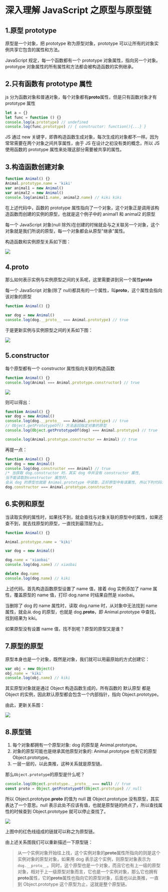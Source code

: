 # 深入理解 JavaScript 之原型与原型链

## 1.原型 prototype

原型是一个对象，把 prototype 称为原型对象，prototype 可以让所有的对象实例共享它包含的属性和方法。

JavaScript 规定，每一个函数都有一个 prototype 对象属性，指向另一个对象。prototype 对象属性的所有属性和方法都会被构造函数的实例继承。

## 2.只有函数有 prototype 属性

js 分为函数对象和普通对象，每个对象都有**proto**属性，但是只有函数对象才有 prototype 属性

```javascript
let a = {}
let func = function () {}
console.log(a.prototype) // undefined
console.log(func.prototype) // { constructor: function(){...} }
```

JS 通过 new 关键字，即靠构造函数生成对象，每次生成的对象都不一样。因为常常需要在两个对象之间共享属性，由于 JS 在设计之初没有类的概念，所以 JS 使用函数的 prototype 属性来处理这部分需要被共享的属性。

## 3.构造函数创建对象

```javascript
function Animal() {}
Animal.prototype.name = 'kiki'
var animal1 = new Animal()
var animal2 = new Animal()
console.log(animal1.name, animal2.name) // kiki kiki
```

在上述代码中，函数的 prototype 属性指向了一个对象，这个对象正是调用该构造函数而创建的实例的原型，也就是这个例子中的 animal1 和 animal2 的原型

每一个 JavaScript 对象(null 除外)在创建的时候就会与之关联另一个对象，这个对象就是我们所说的原型，每一个对象都会从原型"继承"属性。

构造函数和实例原型关系如下图：

![](https://user-gold-cdn.xitu.io/2020/2/15/17049498b6d308cb?w=885&h=207&f=png&s=21292)

## 4.**proto**

那么如何表示实例与实例原型之间的关系呢，这里需要讲到另一个属性**proto**

每一个 JavaScript 对象(除了 null)都具有的一个属性，叫**proto**，这个属性会指向该对象的原型

```javascript
function Animal() {}

var dog = new Animal()
console.log(dog.__proto__ === Animal.prototype) // true
```

于是更新实例与实例原型之间的关系如下图：

![](https://user-gold-cdn.xitu.io/2020/2/15/17049522bfa417ec?w=866&h=336&f=png&s=32709)

## 5.constructor

每个原型都有一个 constructor 属性指向关联的构造函数

```javascript
function Animal() {}
console.log(Animal === Animal.prototype.constructor) // true
```

![](https://user-gold-cdn.xitu.io/2020/2/15/170496796080e487?w=849&h=347&f=png&s=35480)

则可以得出：

```javascript
function Animal() {}
var dog = new Animal()
console.log(dog.__proto__ === Animal.prototype) // true
// Object.getPrototypeOf() 方法返回指定对象的原型
console.log(Object.getPrototypeOf(dog) === Animal.prototype) // true

console.log(Animal.prototype.constructor == Animal) // true
```

再提一点：

```javascript
function Animal() {}
var dog = new Animal()
console.log(dog.constructor === Animal) // true
/* 当获取 dog.constructor 时，其实 dog 中并没有 constructor 属性,
当不能读取到constructor 属性时，
会从 dog 的原型也就是 Animal.prototype 中读取，正好原型中有该属性, 所以下列代码为true */
dog.constructor === Animal.prototype.constructor
```

## 6.实例和原型

当读取实例的属性时，如果找不到，就会查找与对象关联的原型中的属性，如果还查不到，就去找原型的原型，一直找到最顶层为止。

```javascript
function Animal() {}

Animal.prototype.name = 'kiki'

var dog = new Animal()

dog.name = 'xiaobai'
console.log(dog.name) // xiaobai

delete dog.name
console.log(dog.name) // kiki
```

上述代码。首先构造函数原型设置了 name 值，接着 dog 实例添加了 name 属性，覆盖原型的 name 值，打印 dog.name 时结果自然是 xiaobai。

当删除了 dog 的 name 属性时，读取 dog.name 时，从对象中无法找到 name 属性，就会从 dog 的原型，也就是 dog.**proto**，即 Animal.prototype 中查找，找到结果为 kiki。

如果原型没有设置 name 值，找不到呢？原型的原型又是谁？

## 7.原型的原型

原型本身也是一个对象，既然是对象，我们就可以用最原始的方式创建它：

```javascript
var obj = new Object()
obj.name = 'kiki'
console.log(obj.name) // kiki
```

其实原型对象就是通过 Object 构造函数生成的，所有函数的 默认原型 都是 Object 的实例，因此默认原型都会包含一个内部指针，指向 Object.prototype。

由此，更新关系图：

![](https://user-gold-cdn.xitu.io/2020/2/16/1704bf72a35f1a74?w=861&h=505&f=png&s=54960)

## 8.原型链

1. 每个对象都拥有一个原型对象: dog 的原型是 Animal.prototype。
2. 对象的原型可能也是继承其他原型对象的: Animal.prototype 也有它的原型 Object.prototype。
3. 一层一层的，以此类推，这种关系就是原型链。

那么`Object.prototype`的原型是什么呢？

```javascript
console.log(Object.prototype.__proto__ === null) // true
const proto = Object.getPrototypeOf(Object.prototype) // null
```

所以 Object.prototype.**proto** 的值为 null 跟 Object.prototype 没有原型，其实表达了一个意思。null 表示此处不应该有值，也就是原型链的终点了，所以查找属性的时候查到 Object.prototype 就可以停止查找了。

![](https://user-gold-cdn.xitu.io/2020/2/16/1704bffc23da9aaf?w=800&h=592&f=png&s=54550)

上图中的红色线组成的链就可以称之为原型链。

由上述关系图我们可以重新描述一下原型链：

> 从一个实例对象开始往上找，这个实例对象的**proto**属性所指向的则是这个实例对象的原型对象，如果用 dog 表示这个实例，则原型对象表示为`dog.__proto__`。同时，这个原型也是一个对象，而且它也有上一级的原型对象，相对于上一级原型对象而言，它也是一个实例对象，那么它也拥有**proto**属性，它的**proto**属性也指向它的原型对象，后面也以此类推，一直到 Object.prototype 这个原型为止，这就是整个原型链。
